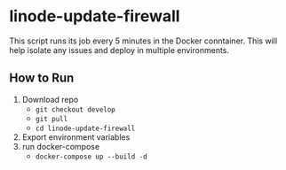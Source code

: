 # linode-update-firewall

This script runs its job every 5 minutes in the Docker conntainer. This will help isolate any issues and deploy in multiple environments.

## How to Run

1. Download repo
    - `git checkout develop`
    - `git pull`
    - `cd linode-update-firewall`
2. Export environment variables
3. run docker-compose
    - `docker-compose up --build -d`
